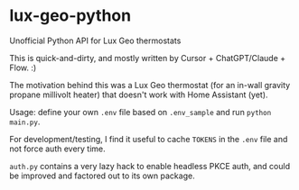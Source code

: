 # lux-geo-python
Unofficial Python API for Lux Geo thermostats

This is quick-and-dirty, and mostly written by Cursor + ChatGPT/Claude + Flow. :)

The motivation behind this was a Lux Geo thermostat (for an in-wall gravity propane millivolt heater) that
doesn't work with Home Assistant (yet).

Usage: define your own `.env` file based on `.env_sample` and run `python main.py`.

For development/testing, I find it useful to cache `TOKENS` in the `.env` file and not force auth every time.

`auth.py` contains a very lazy hack to enable headless PKCE auth, and could be improved and factored out to its own package.